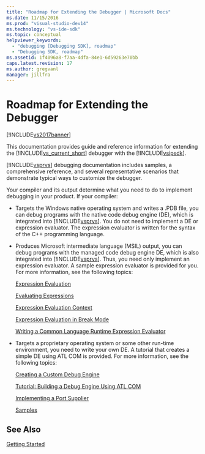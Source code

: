 ```yaml
---
title: "Roadmap for Extending the Debugger | Microsoft Docs"
ms.date: 11/15/2016
ms.prod: "visual-studio-dev14"
ms.technology: "vs-ide-sdk"
ms.topic: conceptual
helpviewer_keywords: 
  - "debugging [Debugging SDK], roadmap"
  - "Debugging SDK, roadmap"
ms.assetid: 1f4096a8-f7aa-4dfa-84e1-6d59263e70bb
caps.latest.revision: 17
ms.author: gregvanl
manager: jillfra
---
```

# Roadmap for Extending the Debugger
[!INCLUDE[vs2017banner](../../includes/vs2017banner.md)]

This documentation provides guide and reference information for extending the [!INCLUDE[vs_current_short](../../includes/vs-current-short-md.md)] debugger with the [!INCLUDE[vsipsdk](../../includes/vsipsdk-md.md)].  
  
 [!INCLUDE[vsprvs](../../includes/vsprvs-md.md)] debugging documentation includes samples, a comprehensive reference, and several representative scenarios that demonstrate typical ways to customize the debugger.  
  
 Your compiler and its output determine what you need to do to implement debugging in your product. If your compiler:  
  
- Targets the Windows native operating system and writes a .PDB file, you can debug programs with the native code debug engine (DE), which is integrated into [!INCLUDE[vsprvs](../../includes/vsprvs-md.md)]. You do not need to implement a DE or expression evaluator. The expression evaluator is written for the syntax of the C++ programming language.  
  
- Produces Microsoft intermediate language (MSIL) output, you can debug programs with the managed code debug engine DE, which is also integrated into [!INCLUDE[vsprvs](../../includes/vsprvs-md.md)]. Thus, you need only implement an expression evaluator. A sample expression evaluator is provided for you. For more information, see the following topics:  
  
     [Expression Evaluation](../../extensibility/debugger/expression-evaluation-visual-studio-debugging-sdk.md)  
  
     [Evaluating Expressions](../../extensibility/debugger/evaluating-expressions.md)  
  
     [Expression Evaluation Context](../../extensibility/debugger/expression-evaluation-context.md)  
  
     [Expression Evaluation in Break Mode](../../extensibility/debugger/expression-evaluation-in-break-mode.md)  
  
     [Writing a Common Language Runtime Expression Evaluator](../../extensibility/debugger/writing-a-common-language-runtime-expression-evaluator.md)  
  
- Targets a proprietary operating system or some other run-time environment, you need to write your own DE. A tutorial that creates a simple DE using ATL COM is provided. For more information, see the following topics:  
  
     [Creating a Custom Debug Engine](../../extensibility/debugger/creating-a-custom-debug-engine.md)  
  
     [Tutorial: Building a Debug Engine Using ATL COM](https://msdn.microsoft.com/9097b71e-1fe7-48f7-bc00-009e25940c24)  
  
     [Implementing a Port Supplier](../../extensibility/debugger/implementing-a-port-supplier.md)  
  
     [Samples](../../extensibility/debugger/visual-studio-debugging-samples.md)  
  
## See Also  
 [Getting Started](../../extensibility/debugger/getting-started-with-debugger-extensibility.md)
